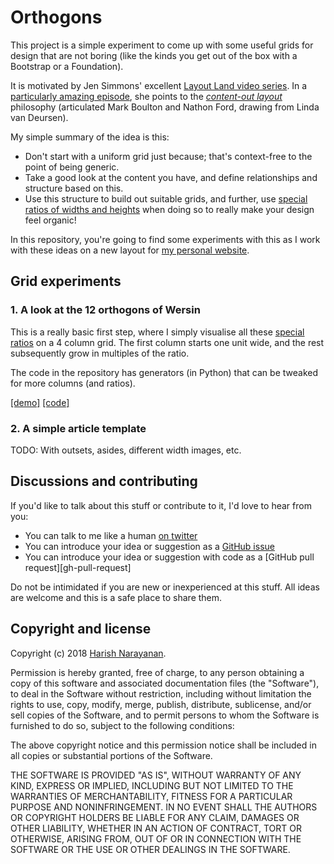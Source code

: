 # Orthogons

This project is a simple experiment to come up with some useful grids
for design that are not boring (like the kinds you get out of the box
with a Bootstrap or a Foundation).

It is motivated by Jen Simmons' excellent [Layout Land
video series][layout-land]. In a [particularly amazing
episode][fr-units-video], she points to the *[content-out
layout][content-out-layout]* philosophy (articulated Mark Boulton and
Nathon Ford, drawing from Linda van Deursen).

My simple summary of the idea is this:

- Don't start with a uniform grid just because; that's context-free to
  the point of being generic.
- Take a good look at the content you have, and define relationships
  and structure based on this.
- Use this structure to build out suitable grids, and further, use
  [special ratios of widths and heights][orthogons] when doing so to
  really make your design feel organic!

In this repository, you're going to find some experiments with this as
I work with these ideas on a new layout for [my personal website][my-site].

## Grid experiments

### 1. A look at the 12 orthogons of Wersin

This is a really basic first step, where I simply visualise all these
[special ratios][orthogons] on a 4 column grid. The first column
starts one unit wide, and the rest subsequently grow in multiples of
the ratio.

The code in the repository has generators (in Python) that can be
tweaked for more columns (and ratios).

[[demo]][exp-1-demo] [[code]][exp-1-code]


### 2. A simple article template

TODO: With outsets, asides, different width images, etc.

## Discussions and contributing

If you'd like to talk about this stuff or contribute to it, I'd love
to hear from you:

- You can talk to me like a human [on twitter][my-twitter]
- You can introduce your idea or suggestion as a [GitHub
  issue][gh-issue]
- You can introduce your idea or suggestion with code as a [GitHub
  pull request][gh-pull-request]

Do not be intimidated if you are new or inexperienced at this
stuff. All ideas are welcome and this is a safe place to share them.

## Copyright and license

Copyright (c) 2018 [Harish Narayanan][my-site].

Permission is hereby granted, free of charge, to any person obtaining a copy
of this software and associated documentation files (the "Software"), to deal
in the Software without restriction, including without limitation the rights
to use, copy, modify, merge, publish, distribute, sublicense, and/or sell
copies of the Software, and to permit persons to whom the Software is
furnished to do so, subject to the following conditions:

The above copyright notice and this permission notice shall be included in
all copies or substantial portions of the Software.

THE SOFTWARE IS PROVIDED "AS IS", WITHOUT WARRANTY OF ANY KIND, EXPRESS OR
IMPLIED, INCLUDING BUT NOT LIMITED TO THE WARRANTIES OF MERCHANTABILITY,
FITNESS FOR A PARTICULAR PURPOSE AND NONINFRINGEMENT. IN NO EVENT SHALL THE
AUTHORS OR COPYRIGHT HOLDERS BE LIABLE FOR ANY CLAIM, DAMAGES OR OTHER
LIABILITY, WHETHER IN AN ACTION OF CONTRACT, TORT OR OTHERWISE, ARISING FROM,
OUT OF OR IN CONNECTION WITH THE SOFTWARE OR THE USE OR OTHER DEALINGS IN
THE SOFTWARE.

[orthogons]: https://en.wikipedia.org/wiki/Dynamic_rectangle
[layout-land]: https://www.youtube.com/channel/UC7TizprGknbDalbHplROtag
[fr-units-video]: https://www.youtube.com/watch?v=ZPtpzuRajzM
[content-out-layout]: https://alistapart.com/article/content-out-layout
[my-site]: https://harishnarayanan.org/
[my-twitter]: https://twitter.com/copingbear
[gh-issue]:
[gh-pull-request]
[exp-1-code]: dds
[exp-1-demo]: dds



